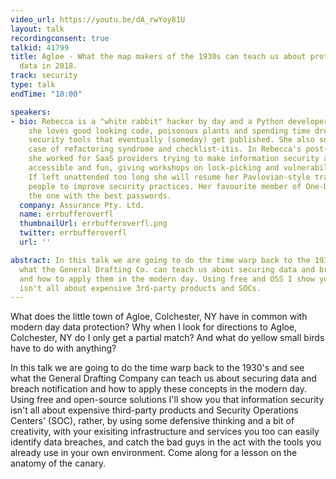 ```yaml
---
video_url: https://youtu.be/dA_rwYoy81U
layout: talk
recordingconsent: true
talkid: 41799
title: Agloe - What the map makers of the 1930s can teach us about protecting our
  data in 2018.
track: security
type: talk
endTime: "10:00"

speakers:
- bio: Rebecca is a "white rabbit" hacker by day and a Python developer by night,
    she loves good looking code, poisonous plants and spending time dreaming up new
    security tools that eventually (someday) get published. She also suffers a chronic
    case of refactoring syndrome and checklist-itis. In Rebecca's post-hacker life
    she worked for SaaS providers trying to make information security and policy more
    accessible and fun, giving workshops on lock-picking and vulnerability management.
    If left unattended too long she will resume her Pavlovian-style training to get
    people to improve security practices. Her favourite member of One-Direction is
    the one with the best passwords.
  company: Assurance Pty. Ltd.
  name: errbufferoverfl
  thumbnailUrl: errbufferoverfl.png
  twitter: errbufferoverfl
  url: ''

abstract: In this talk we are going to do the time warp back to the 1930's and see
  what the General Drafting Co. can teach us about securing data and breach notification
  and how to apply them in the modern day. Using free and OSS I show you that security
  isn't all about expensive 3rd-party products and SOCs.
---
```

What does the little town of Agloe, Colchester, NY have in common with modern day data protection?
Why when I look for directions to Agloe, Colchester, NY do I only get a partial match?
And what do yellow small birds have to do with anything?

In this talk we are going to do the time warp back to the 1930's and see what the General Drafting Company can teach us about securing data and breach notification and how to apply these concepts in the modern day. Using free and open-source solutions I'll show you that information security isn't all about expensive third-party products and Security Operations Centers' (SOC), rather, by using some defensive thinking and a bit of creativity, with your exisiting infrastructure and services you too can easily identify data breaches, and catch the bad guys in the act with the tools you already use in your own environment. Come along for a lesson on the anatomy of the canary.
